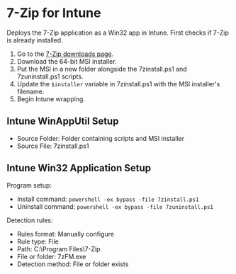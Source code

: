 # 7-Zip for Intune  
  
Deploys the 7-Zip application as a Win32 app in Intune. First checks if 7-Zip is already installed.  
  
1. Go to the [7-Zip downloads page](https://www.7-zip.org/download.html).  
2. Download the 64-bit MSI installer.  
3. Put the MSI in a new folder alongside the 7zinstall.ps1 and 7zuninstall.ps1 scripts.  
4. Update the `$installer` variable in 7zinstall.ps1 with the MSI installer's filename.  
5. Begin Intune wrapping.  
  
## Intune WinAppUtil Setup  
  
 - Source Folder: Folder containing scripts and MSI installer  
 - Source File: 7zinstall.ps1  
  
## Intune Win32 Application Setup  
  
Program setup:  
  
- Install command: `powershell -ex bypass -file 7zinstall.ps1`  
- Uninstall command: `powershell -ex bypass -file 7zuninstall.ps1`  
  
Detection rules:  
  
- Rules format: Manually configure  
- Rule type: File  
- Path: C:\Program Files\7-Zip  
- File or folder: 7zFM.exe 
- Detection method: File or folder exists  
  
